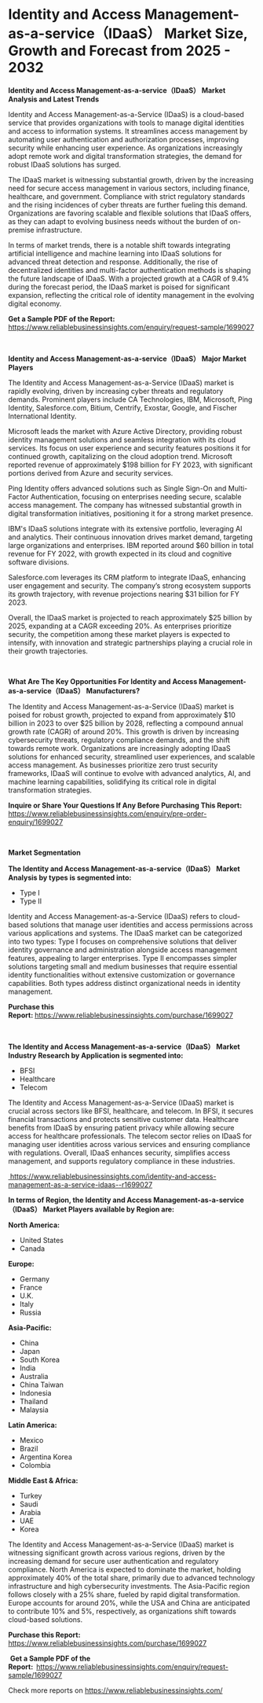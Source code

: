 <p><h1>Identity and Access Management-as-a-service（IDaaS） Market Size, Growth and Forecast from 2025 - 2032</h1></p><p><strong>Identity and Access Management-as-a-service（IDaaS） Market Analysis and Latest Trends</strong></p>
<p><p>Identity and Access Management-as-a-Service (IDaaS) is a cloud-based service that provides organizations with tools to manage digital identities and access to information systems. It streamlines access management by automating user authentication and authorization processes, improving security while enhancing user experience. As organizations increasingly adopt remote work and digital transformation strategies, the demand for robust IDaaS solutions has surged.</p><p>The IDaaS market is witnessing substantial growth, driven by the increasing need for secure access management in various sectors, including finance, healthcare, and government. Compliance with strict regulatory standards and the rising incidences of cyber threats are further fueling this demand. Organizations are favoring scalable and flexible solutions that IDaaS offers, as they can adapt to evolving business needs without the burden of on-premise infrastructure.</p><p>In terms of market trends, there is a notable shift towards integrating artificial intelligence and machine learning into IDaaS solutions for advanced threat detection and response. Additionally, the rise of decentralized identities and multi-factor authentication methods is shaping the future landscape of IDaaS. With a projected growth at a CAGR of 9.4% during the forecast period, the IDaaS market is poised for significant expansion, reflecting the critical role of identity management in the evolving digital economy.</p></p>
<p><strong>Get a Sample PDF of the Report:&nbsp;</strong> <a href="https://www.reliablebusinessinsights.com/enquiry/request-sample/1699027?utm_campaign=2239&utm_medium=2&utm_source=Github&utm_content=ia&utm_term=27032025&utm_id=identity-and-access-management-as-a-serviceidaas">https://www.reliablebusinessinsights.com/enquiry/request-sample/1699027</a></p>
<p>&nbsp;</p>
<p><strong>Identity and Access Management-as-a-service（IDaaS） Major Market Players</strong></p>
<p><p>The Identity and Access Management-as-a-Service (IDaaS) market is rapidly evolving, driven by increasing cyber threats and regulatory demands. Prominent players include CA Technologies, IBM, Microsoft, Ping Identity, Salesforce.com, Bitium, Centrify, Exostar, Google, and Fischer International Identity.</p><p>Microsoft leads the market with Azure Active Directory, providing robust identity management solutions and seamless integration with its cloud services. Its focus on user experience and security features positions it for continued growth, capitalizing on the cloud adoption trend. Microsoft reported revenue of approximately $198 billion for FY 2023, with significant portions derived from Azure and security services.</p><p>Ping Identity offers advanced solutions such as Single Sign-On and Multi-Factor Authentication, focusing on enterprises needing secure, scalable access management. The company has witnessed substantial growth in digital transformation initiatives, positioning it for a strong market presence. </p><p>IBM's IDaaS solutions integrate with its extensive portfolio, leveraging AI and analytics. Their continuous innovation drives market demand, targeting large organizations and enterprises. IBM reported around $60 billion in total revenue for FY 2022, with growth expected in its cloud and cognitive software divisions.</p><p>Salesforce.com leverages its CRM platform to integrate IDaaS, enhancing user engagement and security. The company’s strong ecosystem supports its growth trajectory, with revenue projections nearing $31 billion for FY 2023.</p><p>Overall, the IDaaS market is projected to reach approximately $25 billion by 2025, expanding at a CAGR exceeding 20%. As enterprises prioritize security, the competition among these market players is expected to intensify, with innovation and strategic partnerships playing a crucial role in their growth trajectories.</p></p>
<p>&nbsp;</p>
<p><strong>What Are The Key Opportunities For Identity and Access Management-as-a-service（IDaaS） Manufacturers?</strong></p>
<p><p>The Identity and Access Management-as-a-Service (IDaaS) market is poised for robust growth, projected to expand from approximately $10 billion in 2023 to over $25 billion by 2028, reflecting a compound annual growth rate (CAGR) of around 20%. This growth is driven by increasing cybersecurity threats, regulatory compliance demands, and the shift towards remote work. Organizations are increasingly adopting IDaaS solutions for enhanced security, streamlined user experiences, and scalable access management. As businesses prioritize zero trust security frameworks, IDaaS will continue to evolve with advanced analytics, AI, and machine learning capabilities, solidifying its critical role in digital transformation strategies.</p></p>
<p><strong>Inquire or Share Your Questions If Any Before Purchasing This Report:</strong> <a href="https://www.reliablebusinessinsights.com/enquiry/pre-order-enquiry/1699027?utm_campaign=2239&utm_medium=2&utm_source=Github&utm_content=ia&utm_term=27032025&utm_id=identity-and-access-management-as-a-serviceidaas">https://www.reliablebusinessinsights.com/enquiry/pre-order-enquiry/1699027</a></p>
<p>&nbsp;</p>
<p><strong>Market Segmentation</strong></p>
<p><strong>The Identity and Access Management-as-a-service（IDaaS） Market Analysis by types is segmented into:</strong></p>
<p><ul><li>Type I</li><li>Type II</li></ul></p>
<p><p>Identity and Access Management-as-a-Service (IDaaS) refers to cloud-based solutions that manage user identities and access permissions across various applications and systems. The IDaaS market can be categorized into two types: Type I focuses on comprehensive solutions that deliver identity governance and administration alongside access management features, appealing to larger enterprises. Type II encompasses simpler solutions targeting small and medium businesses that require essential identity functionalities without extensive customization or governance capabilities. Both types address distinct organizational needs in identity management.</p></p>
<p><strong>Purchase this Report:&nbsp;</strong><a href="https://www.reliablebusinessinsights.com/purchase/1699027?utm_campaign=2239&utm_medium=2&utm_source=Github&utm_content=ia&utm_term=27032025&utm_id=identity-and-access-management-as-a-serviceidaas">https://www.reliablebusinessinsights.com/purchase/1699027</a></p>
<p>&nbsp;</p>
<p><strong>The Identity and Access Management-as-a-service（IDaaS） Market Industry Research by Application is segmented into:</strong></p>
<p><ul><li>BFSI</li><li>Healthcare</li><li>Telecom</li></ul></p>
<p><p>The Identity and Access Management-as-a-Service (IDaaS) market is crucial across sectors like BFSI, healthcare, and telecom. In BFSI, it secures financial transactions and protects sensitive customer data. Healthcare benefits from IDaaS by ensuring patient privacy while allowing secure access for healthcare professionals. The telecom sector relies on IDaaS for managing user identities across various services and ensuring compliance with regulations. Overall, IDaaS enhances security, simplifies access management, and supports regulatory compliance in these industries.</p></p>
<p><a href="https://www.reliablebusinessinsights.com/identity-and-access-management-as-a-service-idaas--r1699027?utm_campaign=2239&utm_medium=2&utm_source=Github&utm_content=ia&utm_term=27032025&utm_id=identity-and-access-management-as-a-serviceidaas">&nbsp;https://www.reliablebusinessinsights.com/identity-and-access-management-as-a-service-idaas--r1699027</a></p>
<p><strong>In terms of Region, the Identity and Access Management-as-a-service（IDaaS） Market Players available by Region are:</strong></p>
<p>
    <p> <strong> North America: </strong>
        <ul>
            <li>United States</li>
            <li>Canada</li>
        </ul>
        </p> 
    <p> <strong> Europe: </strong>
        <ul>
            <li>Germany</li>
            <li>France</li>
            <li>U.K.</li>
            <li>Italy</li>
            <li>Russia</li>
        </ul>
        </p> 
    <p> <strong> Asia-Pacific: </strong>
        <ul>
            <li>China</li>
            <li>Japan</li>
            <li>South Korea</li>
            <li>India</li>
            <li>Australia</li>
            <li>China Taiwan</li>
            <li>Indonesia</li>
            <li>Thailand</li>
            <li>Malaysia</li>
        </ul>
        </p> 
    <p> <strong> Latin America: </strong>
        <ul>
            <li>Mexico</li>
            <li>Brazil</li>
            <li>Argentina Korea</li>
            <li>Colombia</li>
        </ul>
        </p> 
    <p> <strong> Middle East & Africa: </strong>
        <ul>
            <li>Turkey</li>
            <li>Saudi</li>
            <li>Arabia</li>
            <li>UAE</li>
            <li>Korea</li>
        </ul>
    </p>
    </p>
<p><p>The Identity and Access Management-as-a-Service (IDaaS) market is witnessing significant growth across various regions, driven by the increasing demand for secure user authentication and regulatory compliance. North America is expected to dominate the market, holding approximately 40% of the total share, primarily due to advanced technology infrastructure and high cybersecurity investments. The Asia-Pacific region follows closely with a 25% share, fueled by rapid digital transformation. Europe accounts for around 20%, while the USA and China are anticipated to contribute 10% and 5%, respectively, as organizations shift towards cloud-based solutions.</p></p>
<p><strong>Purchase this Report: </strong><a href="https://www.reliablebusinessinsights.com/purchase/1699027?utm_campaign=2239&utm_medium=2&utm_source=Github&utm_content=ia&utm_term=27032025&utm_id=identity-and-access-management-as-a-serviceidaas">https://www.reliablebusinessinsights.com/purchase/1699027</a></p>
<p>&nbsp;<strong>Get a Sample PDF of the Report:&nbsp;&nbsp;</strong><a href="https://www.reliablebusinessinsights.com/enquiry/request-sample/1699027?utm_campaign=2239&utm_medium=2&utm_source=Github&utm_content=ia&utm_term=27032025&utm_id=identity-and-access-management-as-a-serviceidaas">https://www.reliablebusinessinsights.com/enquiry/request-sample/1699027</a></p>
<p><strong></strong></p>
<p>Check more reports on <a href="https://www.reliablebusinessinsights.com/?utm_campaign=2239&utm_medium=2&utm_source=Github&utm_content=ia&utm_term=27032025&utm_id=identity-and-access-management-as-a-serviceidaas">https://www.reliablebusinessinsights.com/</a></p>